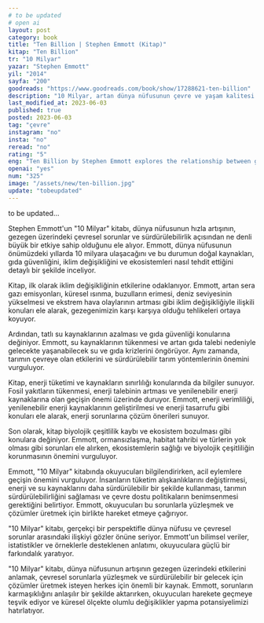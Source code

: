```yaml
---
# to be updated
# open ai
layout: post
category: book
title: "Ten Billion | Stephen Emmott (Kitap)"
kitap: "Ten Billion"
tr: "10 Milyar"
yazar: "Stephen Emmott"
yil: "2014"
sayfa: "200"
goodreads: "https://www.goodreads.com/book/show/17288621-ten-billion"
description: "10 Milyar, artan dünya nüfusunun çevre ve yaşam kalitesi üzerindeki etkisini konu ediniyor."
last_modified_at: 2023-06-03
published: true
posted: 2023-06-03
tag: "çevre"
instagram: "no"
insta: "no"
reread: "no"
rating: "5"
eng: "Ten Billion by Stephen Emmott explores the relationship between global population growth and environmental challenges, highlighting the urgent need for action to address climate change, water scarcity, energy consumption, food security, and biodiversity loss. It serves as a call to understand and address the complex issues facing our planet for a more sustainable future."
openai: "yes"
num: "325"
image: "/assets/new/ten-billion.jpg"
update: "tobeupdated"
---
```


to be updated...

Stephen Emmott'un "10 Milyar" kitabı, dünya nüfusunun hızla artışının, gezegen üzerindeki çevresel sorunlar ve sürdürülebilirlik açısından ne denli büyük bir etkiye sahip olduğunu ele alıyor. Emmott, dünya nüfusunun önümüzdeki yıllarda 10 milyara ulaşacağını ve bu durumun doğal kaynakları, gıda güvenliğini, iklim değişikliğini ve ekosistemleri nasıl tehdit ettiğini detaylı bir şekilde inceliyor.

Kitap, ilk olarak iklim değişikliğinin etkilerine odaklanıyor. Emmott, artan sera gazı emisyonları, küresel ısınma, buzulların erimesi, deniz seviyesinin yükselmesi ve ekstrem hava olaylarının artması gibi iklim değişikliğiyle ilişkili konuları ele alarak, gezegenimizin karşı karşıya olduğu tehlikeleri ortaya koyuyor.

Ardından, tatlı su kaynaklarının azalması ve gıda güvenliği konularına değiniyor. Emmott, su kaynaklarının tükenmesi ve artan gıda talebi nedeniyle gelecekte yaşanabilecek su ve gıda krizlerini öngörüyor. Aynı zamanda, tarımın çevreye olan etkilerini ve sürdürülebilir tarım yöntemlerinin önemini vurguluyor.

Kitap, enerji tüketimi ve kaynakların sınırlılığı konularında da bilgiler sunuyor. Fosil yakıtların tükenmesi, enerji talebinin artması ve yenilenebilir enerji kaynaklarına olan geçişin önemi üzerinde duruyor. Emmott, enerji verimliliği, yenilenebilir enerji kaynaklarının geliştirilmesi ve enerji tasarrufu gibi konuları ele alarak, enerji sorunlarına çözüm önerileri sunuyor.

Son olarak, kitap biyolojik çeşitlilik kaybı ve ekosistem bozulması gibi konulara değiniyor. Emmott, ormansızlaşma, habitat tahribi ve türlerin yok olması gibi sorunları ele alırken, ekosistemlerin sağlığı ve biyolojik çeşitliliğin korunmasının önemini vurguluyor.

Emmott, "10 Milyar" kitabında okuyucuları bilgilendirirken, acil eylemlere geçişin önemini vurguluyor. İnsanların tüketim alışkanlıklarını değiştirmesi, enerji ve su kaynaklarını daha sürdürülebilir bir şekilde kullanması, tarımın sürdürülebilirliğini sağlaması ve çevre dostu politikaların benimsenmesi gerektiğini belirtiyor. Emmott, okuyucuları bu sorunlarla yüzleşmek ve çözümler üretmek için birlikte hareket etmeye çağırıyor.

"10 Milyar" kitabı, gerçekçi bir perspektifle dünya nüfusu ve çevresel sorunlar arasındaki ilişkiyi gözler önüne seriyor. Emmott'un bilimsel veriler, istatistikler ve örneklerle desteklenen anlatımı, okuyuculara güçlü bir farkındalık yaratıyor.

"10 Milyar" kitabı, dünya nüfusunun artışının gezegen üzerindeki etkilerini anlamak, çevresel sorunlarla yüzleşmek ve sürdürülebilir bir gelecek için çözümler üretmek isteyen herkes için önemli bir kaynak. Emmott, sorunların karmaşıklığını anlaşılır bir şekilde aktarırken, okuyucuları harekete geçmeye teşvik ediyor ve küresel ölçekte olumlu değişiklikler yapma potansiyelimizi hatırlatıyor.
